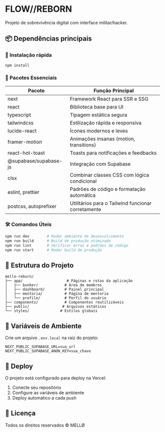 # FLOW//REBORN

Projeto de sobrevivência digital com interface militar/hacker.

## 📦 Dependências principais

### 🔧 Instalação rápida

```bash
npm install
```

### 🧱 Pacotes Essenciais

| Pacote | Função Principal |
|--------|------------------|
| next | Framework React para SSR e SSG |
| react | Biblioteca base para UI |
| typescript | Tipagem estática segura |
| tailwindcss | Estilização rápida e responsiva |
| lucide-react | Ícones modernos e leves |
| framer-motion | Animações insanas (motion, transitions) |
| react-hot-toast | Toasts para notificações e feedbacks |
| @supabase/supabase-js | Integração com Supabase |
| clsx | Combinar classes CSS com lógica condicional |
| eslint, prettier | Padrões de código e formatação automática |
| postcss, autoprefixer | Utilitários para o Tailwind funcionar corretamente |

### 🛠️ Comandos Úteis

```bash
npm run dev        # Rodar ambiente de desenvolvimento
npm run build      # Build de produção otimizado
npm run lint       # Verificar erros e padrões de código
npm run start      # Rodar build de produção
```

## 🎯 Estrutura do Projeto

```plaintext
mello-reburn/
├── app/                    # Páginas e rotas da aplicação
│   ├── bunker/            # Área de membros
│   ├── dashboard/         # Painel principal
│   ├── mentoria/          # Página de mentoria
│   └── profile/           # Perfil do usuário
├── components/            # Componentes reutilizáveis
├── public/               # Arquivos estáticos
└── styles/              # Estilos globais
```

## 🔐 Variáveis de Ambiente

Crie um arquivo `.env.local` na raiz do projeto:

```env
NEXT_PUBLIC_SUPABASE_URL=sua_url
NEXT_PUBLIC_SUPABASE_ANON_KEY=sua_chave
```

## 🚀 Deploy

O projeto está configurado para deploy na Vercel:

1. Conecte seu repositório
2. Configure as variáveis de ambiente
3. Deploy automático a cada push

## 📝 Licença

Todos os direitos reservados © MELLØ
